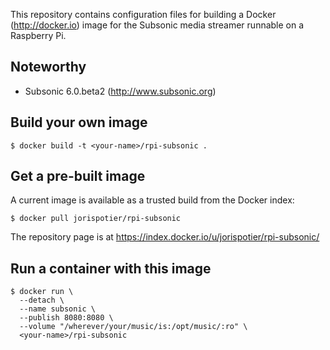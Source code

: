 
This repository contains configuration files for building a 
Docker (http://docker.io) image for the Subsonic media streamer 
runnable on a Raspberry Pi.

## Noteworthy

* Subsonic 6.0.beta2 (http://www.subsonic.org)

## Build your own image

```shell
$ docker build -t <your-name>/rpi-subsonic .
```

## Get a pre-built image

A current image is available as a trusted build from the Docker index:

```shell
$ docker pull jorispotier/rpi-subsonic
```

The repository page is at
https://index.docker.io/u/jorispotier/rpi-subsonic/


## Run a container with this image

```shell
$ docker run \
  --detach \
  --name subsonic \
  --publish 8080:8080 \
  --volume "/wherever/your/music/is:/opt/music/:ro" \
  <your-name>/rpi-subsonic

```

